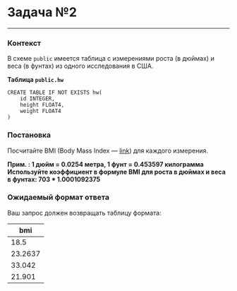 # Задача №2

---

### Контекст

В схеме `public` имеется таблица с измерениями роста (в дюймах) и веса (в фунтах) из одного исследования в США.

**Таблица `public.hw`**

```postgresql
CREATE TABLE IF NOT EXISTS hw(
    id INTEGER,
    height FLOAT4,
    weight FLOAT4
)
```

### Постановка

Посчитайте BMI (Body Mass Index — [link](https://www.cdc.gov/bmi/faq/?CDC_AAref_Val=https://www.cdc.gov/healthyweight/assessing/bmi/adult_bmi/index.html#)) 
для каждого измерения.

**Прим. :  1 дюйм = 0.0254 метра, 1 фунт = 0.453597 килограмма**
**Используйте коэффициент в формуле BMI для роста в дюймах и веса в фунтах: 703 * 1.0001092375**

### Ожидаемый формат ответа

Ваш запрос должен возвращать таблицу формата:

| bmi     | 
|---------|
| 18.5    |
| 23.2637 |
| 33.042  |
| 21.901  |
